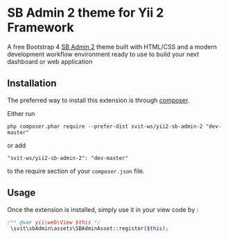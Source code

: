 SB Admin 2 theme for Yii 2 Framework
====================================
A free Bootstrap 4 [SB Admin 2](https://github.com/BlackrockDigital/startbootstrap-sb-admin-2) theme built with HTML/CSS and a modern development workflow environment ready to use to build your next dashboard or web application

Installation
------------

The preferred way to install this extension is through [composer](http://getcomposer.org/download/).

Either run

```
php composer.phar require --prefer-dist svit-ws/yii2-sb-admin-2 "dev-master"
```

or add

```
"svit-ws/yii2-sb-admin-2": "dev-master"
```

to the require section of your `composer.json` file.


Usage
-----

Once the extension is installed, simply use it in your view code by  :

```php
/** @var yii\web\View $this */
 \svit\sbAdmin\assets\SBAdminAsset::register($this); 
```